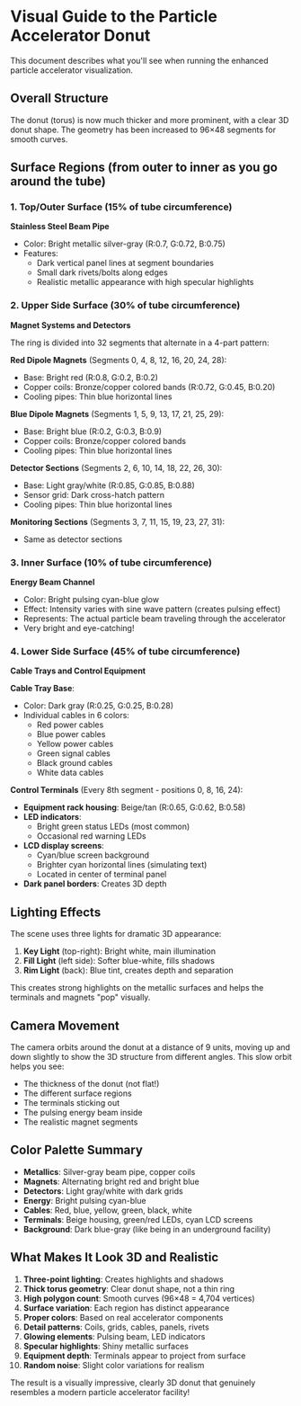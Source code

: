 # Visual Guide to the Particle Accelerator Donut

This document describes what you'll see when running the enhanced particle accelerator visualization.

## Overall Structure

The donut (torus) is now much thicker and more prominent, with a clear 3D donut shape. The geometry has been increased to 96×48 segments for smooth curves.

## Surface Regions (from outer to inner as you go around the tube)

### 1. Top/Outer Surface (15% of tube circumference)
**Stainless Steel Beam Pipe**
- Color: Bright metallic silver-gray (R:0.7, G:0.72, B:0.75)
- Features:
  - Dark vertical panel lines at segment boundaries
  - Small dark rivets/bolts along edges
  - Realistic metallic appearance with high specular highlights

### 2. Upper Side Surface (30% of tube circumference)
**Magnet Systems and Detectors**

The ring is divided into 32 segments that alternate in a 4-part pattern:

**Red Dipole Magnets** (Segments 0, 4, 8, 12, 16, 20, 24, 28):
- Base: Bright red (R:0.8, G:0.2, B:0.2)
- Copper coils: Bronze/copper colored bands (R:0.72, G:0.45, B:0.20)
- Cooling pipes: Thin blue horizontal lines

**Blue Dipole Magnets** (Segments 1, 5, 9, 13, 17, 21, 25, 29):
- Base: Bright blue (R:0.2, G:0.3, B:0.9)
- Copper coils: Bronze/copper colored bands
- Cooling pipes: Thin blue horizontal lines

**Detector Sections** (Segments 2, 6, 10, 14, 18, 22, 26, 30):
- Base: Light gray/white (R:0.85, G:0.85, B:0.88)
- Sensor grid: Dark cross-hatch pattern
- Cooling pipes: Thin blue horizontal lines

**Monitoring Sections** (Segments 3, 7, 11, 15, 19, 23, 27, 31):
- Same as detector sections

### 3. Inner Surface (10% of tube circumference)
**Energy Beam Channel**
- Color: Bright pulsing cyan-blue glow
- Effect: Intensity varies with sine wave pattern (creates pulsing effect)
- Represents: The actual particle beam traveling through the accelerator
- Very bright and eye-catching!

### 4. Lower Side Surface (45% of tube circumference)
**Cable Trays and Control Equipment**

**Cable Tray Base**:
- Color: Dark gray (R:0.25, G:0.25, B:0.28)
- Individual cables in 6 colors:
  - Red power cables
  - Blue power cables
  - Yellow power cables
  - Green signal cables
  - Black ground cables
  - White data cables

**Control Terminals** (Every 8th segment - positions 0, 8, 16, 24):
- **Equipment rack housing**: Beige/tan (R:0.65, G:0.62, B:0.58)
- **LED indicators**:
  - Bright green status LEDs (most common)
  - Occasional red warning LEDs
- **LCD display screens**: 
  - Cyan/blue screen background
  - Brighter cyan horizontal lines (simulating text)
  - Located in center of terminal panel
- **Dark panel borders**: Creates 3D depth

## Lighting Effects

The scene uses three lights for dramatic 3D appearance:

1. **Key Light** (top-right): Bright white, main illumination
2. **Fill Light** (left side): Softer blue-white, fills shadows
3. **Rim Light** (back): Blue tint, creates depth and separation

This creates strong highlights on the metallic surfaces and helps the terminals and magnets "pop" visually.

## Camera Movement

The camera orbits around the donut at a distance of 9 units, moving up and down slightly to show the 3D structure from different angles. This slow orbit helps you see:
- The thickness of the donut (not flat!)
- The different surface regions
- The terminals sticking out
- The pulsing energy beam inside
- The realistic magnet segments

## Color Palette Summary

- **Metallics**: Silver-gray beam pipe, copper coils
- **Magnets**: Alternating bright red and bright blue
- **Detectors**: Light gray/white with dark grids
- **Energy**: Bright pulsing cyan-blue
- **Cables**: Red, blue, yellow, green, black, white
- **Terminals**: Beige housing, green/red LEDs, cyan LCD screens
- **Background**: Dark blue-gray (like being in an underground facility)

## What Makes It Look 3D and Realistic

1. **Three-point lighting**: Creates highlights and shadows
2. **Thick torus geometry**: Clear donut shape, not a thin ring
3. **High polygon count**: Smooth curves (96×48 = 4,704 vertices)
4. **Surface variation**: Each region has distinct appearance
5. **Proper colors**: Based on real accelerator components
6. **Detail patterns**: Coils, grids, cables, panels, rivets
7. **Glowing elements**: Pulsing beam, LED indicators
8. **Specular highlights**: Shiny metallic surfaces
9. **Equipment depth**: Terminals appear to project from surface
10. **Random noise**: Slight color variations for realism

The result is a visually impressive, clearly 3D donut that genuinely resembles a modern particle accelerator facility!

